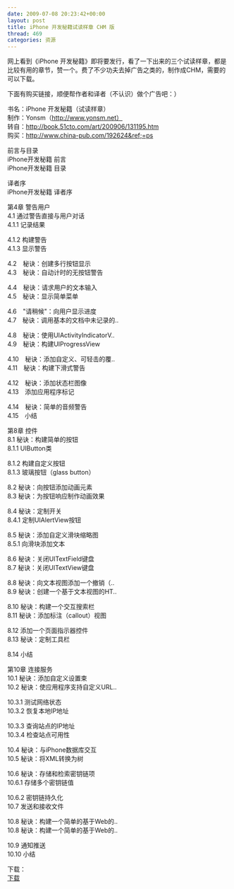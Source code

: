 ```yaml
---
date: 2009-07-08 20:23:42+00:00
layout: post
title: iPhone 开发秘籍试读样章 CHM 版
thread: 469
categories: 资源
---
```


网上看到《iPhone 开发秘籍》即将要发行，看了一下出来的三个试读样章，都是比较有用的章节，赞一个。费了不少功夫去掉广告之类的，制作成CHM，需要的可以下载。<!-- more -->  
  
下面有购买链接，顺便帮作者和译者（不认识）做个广告吧：）  
  
书名：iPhone 开发秘籍（试读样章）  
制作：Yonsm（http://www.yonsm.net）  
转自：http://book.51cto.com/art/200906/131195.htm  
购买：http://www.china-pub.com/192624&ref;=ps  
  


  
前言与目录   
iPhone开发秘籍 前言  
iPhone开发秘籍 目录  
  
  
译者序   
iPhone开发秘籍 译者序  
  
  
第4章 警告用户   
4.1 通过警告直接与用户对话  
4.1.1 记录结果  
  
4.1.2 构建警告  
4.1.3 显示警告  
  
4.2　秘诀：创建多行按钮显示  
4.3　秘诀：自动计时的无按钮警告  
  
4.4　秘诀：请求用户的文本输入  
4.5　秘诀：显示简单菜单  
  
4.6　"请稍候"：向用户显示进度  
4.7　秘诀：调用基本的文档中未记录的..  
  
4.8　秘诀：使用UIActivityIndicatorV..  
4.9　秘诀：构建UIProgressView  
  
4.10　秘诀：添加自定义、可轻击的覆..  
4.11　秘诀：构建下滑式警告  
  
4.12　秘诀：添加状态栏图像  
4.13　添加应用程序标记  
  
4.14　秘诀：简单的音频警告  
4.15　小结  
  
  
第8章 控件   
8.1 秘诀：构建简单的按钮  
8.1.1 UIButton类  
  
8.1.2 构建自定义按钮  
8.1.3 玻璃按钮（glass button）  
  
8.2 秘诀：向按钮添加动画元素  
8.3 秘诀：为按钮响应制作动画效果  
  
8.4 秘诀：定制开关  
8.4.1 定制UIAlertView按钮  
  
8.5 秘诀：添加自定义滑块缩略图  
8.5.1 向滑块添加文本  
  
8.6 秘诀：关闭UITextField键盘  
8.7 秘诀：关闭UITextView键盘  
  
8.8 秘诀：向文本视图添加一个撤销（..  
8.9 秘诀：创建一个基于文本视图的HT..  
  
8.10 秘诀：构建一个交互搜索栏  
8.11 秘诀：添加标注（callout）视图  
  
8.12 添加一个页面指示器控件  
8.13 秘诀：定制工具栏  
  
8.14 小结  
  
  
第10章 连接服务   
10.1 秘诀：添加自定义设置束  
10.2 秘诀：使应用程序支持自定义URL..  
  
10.3.1 测试网络状态  
10.3.2 恢复本地IP地址  
  
10.3.3 查询站点的IP地址  
10.3.4 检查站点可用性  
  
10.4 秘诀：与iPhone数据库交互  
10.5 秘诀：将XML转换为树  
  
10.6 秘诀：存储和检索密钥链项  
10.6.1 存储多个密钥链值  
  
10.6.2 密钥链持久化  
10.7 发送和接收文件  
  
10.8 秘诀：构建一个简单的基于Web的..  
10.8 秘诀：构建一个简单的基于Web的..  
  
10.9 通知推送  
10.10 小结  
  
  


  
  
下载：  
[下载](/assets/iPhoneCookBook.chm) 
